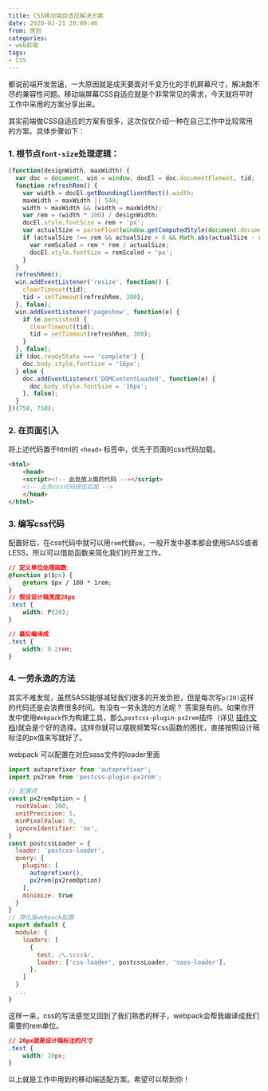 ```yaml
---
title: CSS移动端自适应解决方案
date: 2020-02-21 20:00:46
from: 原创
categories:
- web前端
tags:
- CSS
---
```


都说前端开发苦逼，一大原因就是成天要面对千变万化的手机屏幕尺寸，解决数不尽的兼容性问题。移动端屏幕CSS自适应就是个非常常见的需求，今天就将平时工作中采用的方案分享出来。
<!--more-->
其实前端做CSS自适应的方案有很多，这次仅仅介绍一种在自己工作中比较常用的方案。具体步骤如下：

### 1. 根节点`font-size`处理逻辑：
```javascript
(function(designWidth, maxWidth) {
  var doc = document, win = window, docEl = doc.documentElement, tid;
  function refreshRem() {
    var width = docEl.getBoundingClientRect().width;
    maxWidth = maxWidth || 540;
    width > maxWidth && (width = maxWidth);
    var rem = (width * 100) / designWidth;
    docEl.style.fontSize = rem + 'px';
    var actualSize = parseFloat(window.getComputedStyle(document.documentElement)['font-size']);
    if (actualSize !== rem && actualSize > 0 && Math.abs(actualSize - rem) > 1) {
      var remScaled = rem * rem / actualSize;
      docEl.style.fontSize = remScaled + 'px';
    }
  }
  refreshRem();
  win.addEventListener('resize', function() {
    clearTimeout(tid);
    tid = setTimeout(refreshRem, 300);
  }, false);
  win.addEventListener('pageshow', function(e) {
    if (e.persisted) {
      clearTimeout(tid);
      tid = setTimeout(refreshRem, 300);
    }
  }, false);
  if (doc.readyState === 'complete') {
    doc.body.style.fontSize = '16px';
  } else {
    doc.addEventListener('DOMContentLoaded', function(e) {
      doc.body.style.fontSize = '16px';
    }, false);
  }
})(750, 750);
```

### 2. 在页面引入
将上述代码置于html的 `<head>` 标签中，优先于页面的css代码加载。
```html
<html>
    <head>
    <script><!-- 此处放上面的代码 --></script>
    <!-- 业务css代码放在后面 -->
    </head>
</html>
```

### 3. 编写css代码
配置好后，在css代码中就可以用`rem`代替`px`，一般开发中基本都会使用SASS或者LESS，所以可以借助函数来简化我们的开发工作。
```css
// 定义单位处理函数
@function p($px) {
    @return $px / 100 * 1rem;
}
// 假设设计稿宽度20px
.test {
    width: P(20);
}

// 最后编译成
.test {
    width: 0.2rem;
}
```

### 4. 一劳永逸的方法
其实不难发现，虽然SASS能够减轻我们很多的开发负担，但是每次写`p(20)`这样的代码还是会浪费很多时间。有没有一劳永逸的方法呢？
答案是有的。如果你开发中使用`Webpack`作为构建工具，那么`postcss-plugin-px2rem`插件（详见 [插件文档](https://github.com/pigcan/postcss-plugin-px2rem "插件文档"))就会是个好的选择。这样你就可以摆脱频繁写css函数的困扰，直接按照设计稿标注的px值来写就好了。

webpack 可以配置在对应sass文件的loader里面
```JavaScript
import autoprefixer from 'autoprefixer';
import px2rem from 'postcss-plugin-px2rem';

// 配置项
const px2remOption = {
  rootValue: 100,
  unitPrecision: 5,
  minPixelValue: 0,
  ignoreIdentifier: 'no',
}
const postcssLoader = {
  loader: 'postcss-loader',
  query: {
    plugins: [
      autoprefixer(),
      px2rem(px2remOption)
    ],
    minimize: true
  }
}
// 简化版webpack配置
export default {
  module: {
    loaders: [
      {
        test: /\.scss$/,
        loader: ['css-loader', postcssLoader, 'sass-loader'],
      },
    ]
  }
  ...
}
```

这样一来，css的写法感觉又回到了我们熟悉的样子，webpack会帮我编译成我们需要的rem单位。
```css
// 20px就是设计稿标注的尺寸
.test {
    width: 20px;
}
```

以上就是工作中用到的移动端适配方案。希望可以帮到你！